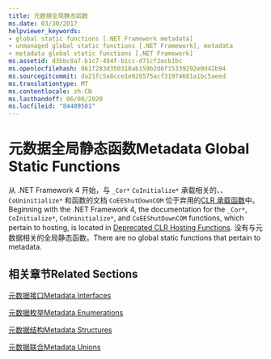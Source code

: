 ```yaml
---
title: 元数据全局静态函数
ms.date: 03/30/2017
helpviewer_keywords:
- global static functions [.NET Framework metadata]
- unmanaged global static functions [.NET Framework], metadata
- metadata global static functions [.NET Framework]
ms.assetid: d3bbc8a7-b1c7-494f-b1cc-d71cf2ecb1bc
ms.openlocfilehash: 861f283d350310ab159b2d6f15339292e0d42b94
ms.sourcegitcommit: da21fc5a8cce1e028575acf31974681a1bc5aeed
ms.translationtype: MT
ms.contentlocale: zh-CN
ms.lasthandoff: 06/08/2020
ms.locfileid: "84489581"
---
```

# <a name="metadata-global-static-functions"></a><span data-ttu-id="da079-102">元数据全局静态函数</span><span class="sxs-lookup"><span data-stu-id="da079-102">Metadata Global Static Functions</span></span>
<span data-ttu-id="da079-103">从 .NET Framework 4 开始，与 `_Cor*` `CoInitialize*` 承载相关的、、 `CoUninitialize*` 和函数的文档 `CoEEShutDownCOM` 位于弃用的[CLR 承载函数](../hosting/deprecated-clr-hosting-functions.md)中。</span><span class="sxs-lookup"><span data-stu-id="da079-103">Beginning with the .NET Framework 4, the documentation for the `_Cor*`, `CoInitialize*`, `CoUninitialize*`, and `CoEEShutDownCOM` functions, which pertain to hosting, is located in [Deprecated CLR Hosting Functions](../hosting/deprecated-clr-hosting-functions.md).</span></span> <span data-ttu-id="da079-104">没有与元数据相关的全局静态函数。</span><span class="sxs-lookup"><span data-stu-id="da079-104">There are no global static functions that pertain to metadata.</span></span>  
  
## <a name="related-sections"></a><span data-ttu-id="da079-105">相关章节</span><span class="sxs-lookup"><span data-stu-id="da079-105">Related Sections</span></span>  
 [<span data-ttu-id="da079-106">元数据接口</span><span class="sxs-lookup"><span data-stu-id="da079-106">Metadata Interfaces</span></span>](metadata-interfaces.md)  
  
 [<span data-ttu-id="da079-107">元数据枚举</span><span class="sxs-lookup"><span data-stu-id="da079-107">Metadata Enumerations</span></span>](metadata-enumerations.md)  
  
 [<span data-ttu-id="da079-108">元数据结构</span><span class="sxs-lookup"><span data-stu-id="da079-108">Metadata Structures</span></span>](metadata-structures.md)  
  
 [<span data-ttu-id="da079-109">元数据联合</span><span class="sxs-lookup"><span data-stu-id="da079-109">Metadata Unions</span></span>](metadata-unions.md)
